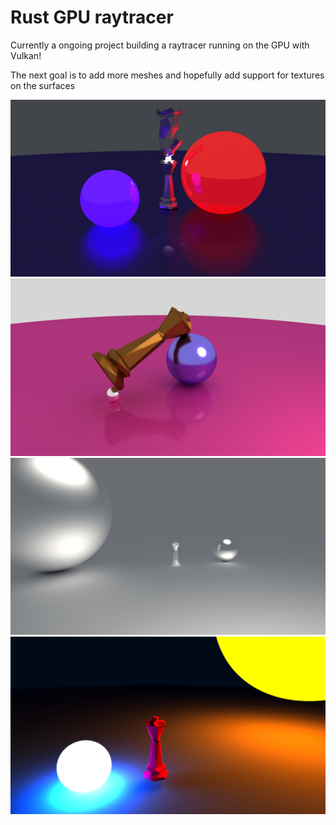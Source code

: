 # Rust GPU raytracer

Currently a ongoing project building a raytracer running on the GPU with Vulkan!

The next goal is to add more meshes and hopefully add support for textures on the surfaces

![Ray tracer example 1](./Rendered_images/Raytracing_example.png)
![Ray tracer example 2](./Rendered_images/Raytracing_example2.png)
![Ray tracer example 3](./Rendered_images/Raytracing_example3.png)
![Ray tracer example 4](./Rendered_images/Raytracing_example4.png)